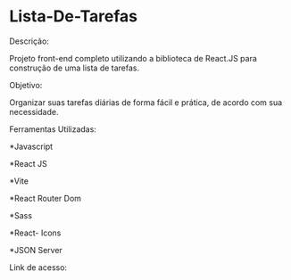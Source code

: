 # Lista-De-Tarefas

Descrição:

Projeto front-end completo utilizando a biblioteca de React.JS para construção de uma lista de tarefas.

Objetivo:

Organizar suas tarefas diárias de forma fácil e prática, de acordo com sua necessidade.

Ferramentas Utilizadas:

*Javascript

*React JS

*Vite

*React Router Dom

*Sass

*React- Icons

*JSON Server



Link de acesso: 


